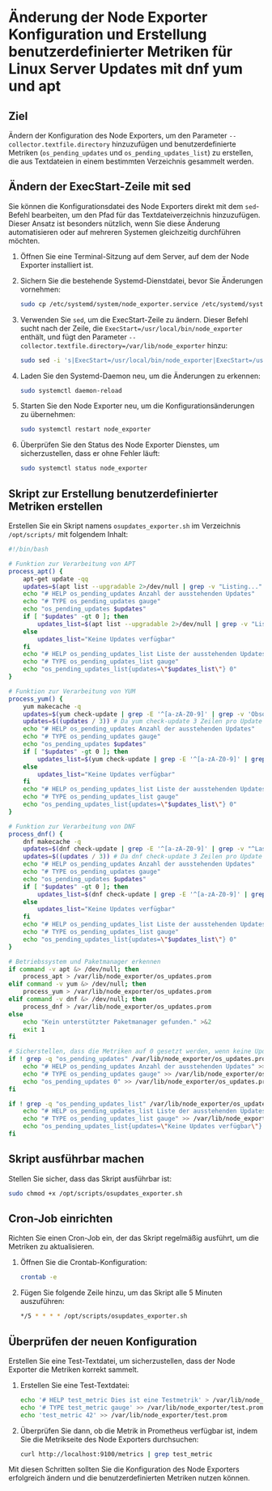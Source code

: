 
# Änderung der Node Exporter Konfiguration und Erstellung benutzerdefinierter Metriken für Linux Server Updates mit dnf yum und apt

## Ziel

Ändern der Konfiguration des Node Exporters, um den Parameter `--collector.textfile.directory` hinzuzufügen und benutzerdefinierte Metriken (`os_pending_updates` und `os_pending_updates_list`) zu erstellen, die aus Textdateien in einem bestimmten Verzeichnis gesammelt werden.

## Ändern der ExecStart-Zeile mit sed

Sie können die Konfigurationsdatei des Node Exporters direkt mit dem `sed`-Befehl bearbeiten, um den Pfad für das Textdateiverzeichnis hinzuzufügen. Dieser Ansatz ist besonders nützlich, wenn Sie diese Änderung automatisieren oder auf mehreren Systemen gleichzeitig durchführen möchten.

1. Öffnen Sie eine Terminal-Sitzung auf dem Server, auf dem der Node Exporter installiert ist.

2. Sichern Sie die bestehende Systemd-Dienstdatei, bevor Sie Änderungen vornehmen:

    ```bash
    sudo cp /etc/systemd/system/node_exporter.service /etc/systemd/system/node_exporter.service.bak
    ```

3. Verwenden Sie `sed`, um die ExecStart-Zeile zu ändern. Dieser Befehl sucht nach der Zeile, die `ExecStart=/usr/local/bin/node_exporter` enthält, und fügt den Parameter `--collector.textfile.directory=/var/lib/node_exporter` hinzu:

    ```bash
    sudo sed -i 's|ExecStart=/usr/local/bin/node_exporter|ExecStart=/usr/local/bin/node_exporter --collector.textfile.directory=/var/lib/node_exporter|' /etc/systemd/system/node_exporter.service
    ```

4. Laden Sie den Systemd-Daemon neu, um die Änderungen zu erkennen:

    ```bash
    sudo systemctl daemon-reload
    ```

5. Starten Sie den Node Exporter neu, um die Konfigurationsänderungen zu übernehmen:

    ```bash
    sudo systemctl restart node_exporter
    ```

6. Überprüfen Sie den Status des Node Exporter Dienstes, um sicherzustellen, dass er ohne Fehler läuft:

    ```bash
    sudo systemctl status node_exporter
    ```

## Skript zur Erstellung benutzerdefinierter Metriken erstellen

Erstellen Sie ein Skript namens `osupdates_exporter.sh` im Verzeichnis `/opt/scripts/` mit folgendem Inhalt:

```bash
#!/bin/bash

# Funktion zur Verarbeitung von APT
process_apt() {
    apt-get update -qq
    updates=$(apt list --upgradable 2>/dev/null | grep -v "Listing..." | wc -l)
    echo "# HELP os_pending_updates Anzahl der ausstehenden Updates"
    echo "# TYPE os_pending_updates gauge"
    echo "os_pending_updates $updates"
    if [ "$updates" -gt 0 ]; then
        updates_list=$(apt list --upgradable 2>/dev/null | grep -v "Listing..." | awk -F/ '{print $1}' | tr '\n' ',' | sed 's/,$//')
    else
        updates_list="Keine Updates verfügbar"
    fi
    echo "# HELP os_pending_updates_list Liste der ausstehenden Updates"
    echo "# TYPE os_pending_updates_list gauge"
    echo "os_pending_updates_list{updates=\"$updates_list\"} 0"
}

# Funktion zur Verarbeitung von YUM
process_yum() {
    yum makecache -q
    updates=$(yum check-update | grep -E '^[a-zA-Z0-9]' | grep -v 'Obsoleting' | grep -v 'Security' | wc -l)
    updates=$((updates / 3)) # Da yum check-update 3 Zeilen pro Update ausgibt
    echo "# HELP os_pending_updates Anzahl der ausstehenden Updates"
    echo "# TYPE os_pending_updates gauge"
    echo "os_pending_updates $updates"
    if [ "$updates" -gt 0 ]; then
        updates_list=$(yum check-update | grep -E '^[a-zA-Z0-9]' | grep -v 'Obsoleting' | grep -v 'Security' | awk '{print $1}' | tr '\n' ',' | sed 's/,$//')
    else
        updates_list="Keine Updates verfügbar"
    fi
    echo "# HELP os_pending_updates_list Liste der ausstehenden Updates"
    echo "# TYPE os_pending_updates_list gauge"
    echo "os_pending_updates_list{updates=\"$updates_list\"} 0"
}

# Funktion zur Verarbeitung von DNF
process_dnf() {
    dnf makecache -q
    updates=$(dnf check-update | grep -E '^[a-zA-Z0-9]' | grep -v "^Last metadata" | grep -v 'Security' | wc -l)
    updates=$((updates / 3)) # Da dnf check-update 3 Zeilen pro Update ausgibt
    echo "# HELP os_pending_updates Anzahl der ausstehenden Updates"
    echo "# TYPE os_pending_updates gauge"
    echo "os_pending_updates $updates"
    if [ "$updates" -gt 0 ]; then
        updates_list=$(dnf check-update | grep -E '^[a-zA-Z0-9]' | grep -v "^Last metadata" | grep -v 'Security' | awk '{print $1}' | tr '\n' ',' | sed 's/,$//')
    else
        updates_list="Keine Updates verfügbar"
    fi
    echo "# HELP os_pending_updates_list Liste der ausstehenden Updates"
    echo "# TYPE os_pending_updates_list gauge"
    echo "os_pending_updates_list{updates=\"$updates_list\"} 0"
}

# Betriebssystem und Paketmanager erkennen
if command -v apt &> /dev/null; then
    process_apt > /var/lib/node_exporter/os_updates.prom
elif command -v yum &> /dev/null; then
    process_yum > /var/lib/node_exporter/os_updates.prom
elif command -v dnf &> /dev/null; then
    process_dnf > /var/lib/node_exporter/os_updates.prom
else
    echo "Kein unterstützter Paketmanager gefunden." >&2
    exit 1
fi

# Sicherstellen, dass die Metriken auf 0 gesetzt werden, wenn keine Updates gefunden wurden
if ! grep -q "os_pending_updates" /var/lib/node_exporter/os_updates.prom; then
    echo "# HELP os_pending_updates Anzahl der ausstehenden Updates" >> /var/lib/node_exporter/os_updates.prom
    echo "# TYPE os_pending_updates gauge" >> /var/lib/node_exporter/os_updates.prom
    echo "os_pending_updates 0" >> /var/lib/node_exporter/os_updates.prom
fi

if ! grep -q "os_pending_updates_list" /var/lib/node_exporter/os_updates.prom; then
    echo "# HELP os_pending_updates_list Liste der ausstehenden Updates" >> /var/lib/node_exporter/os_updates.prom
    echo "# TYPE os_pending_updates_list gauge" >> /var/lib/node_exporter/os_updates.prom
    echo "os_pending_updates_list{updates=\"Keine Updates verfügbar\"} 0" >> /var/lib/node_exporter/os_updates.prom
fi

```

## Skript ausführbar machen

Stellen Sie sicher, dass das Skript ausführbar ist:

```bash
sudo chmod +x /opt/scripts/osupdates_exporter.sh
```

## Cron-Job einrichten

Richten Sie einen Cron-Job ein, der das Skript regelmäßig ausführt, um die Metriken zu aktualisieren.

1. Öffnen Sie die Crontab-Konfiguration:

    ```bash
    crontab -e
    ```

2. Fügen Sie folgende Zeile hinzu, um das Skript alle 5 Minuten auszuführen:

    ```bash
    */5 * * * * /opt/scripts/osupdates_exporter.sh
    ```

## Überprüfen der neuen Konfiguration

Erstellen Sie eine Test-Textdatei, um sicherzustellen, dass der Node Exporter die Metriken korrekt sammelt.

1. Erstellen Sie eine Test-Textdatei:

    ```bash
    echo '# HELP test_metric Dies ist eine Testmetrik' > /var/lib/node_exporter/test.prom
    echo '# TYPE test_metric gauge' >> /var/lib/node_exporter/test.prom
    echo 'test_metric 42' >> /var/lib/node_exporter/test.prom
    ```

2. Überprüfen Sie dann, ob die Metrik in Prometheus verfügbar ist, indem Sie die Metrikseite des Node Exporters durchsuchen:

    ```bash
    curl http://localhost:9100/metrics | grep test_metric
    ```

Mit diesen Schritten sollten Sie die Konfiguration des Node Exporters erfolgreich ändern und die benutzerdefinierten Metriken nutzen können.
